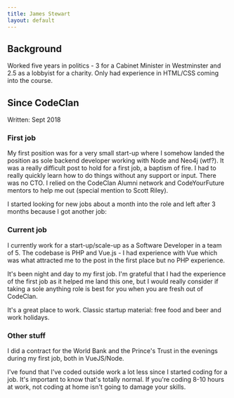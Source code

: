 ```yaml
---
title: James Stewart
layout: default
---
```


## Background

Worked five years in politics - 3 for a Cabinet Minister in Westminster and 2.5 as a lobbyist for a charity. Only had experience in HTML/CSS coming into the course.

## Since CodeClan
Written: Sept 2018

### First job

My first position was for a very small start-up where I somehow landed the position as sole backend developer working with Node and Neo4j (wtf?). It was a really difficult post to hold for a first job, a baptism of fire. I had to really quickly learn how to do things without any support or input. There was no CTO. I relied on the CodeClan Alumni network and CodeYourFuture mentors to help me out (special mention to Scott Riley).

I started looking for new jobs about a month into the role and left after 3 months because I got another job:

### Current job

I currently work for a start-up/scale-up as a Software Developer in a team of 5. The codebase is PHP and Vue.js - I had experience with Vue which was what attracted me to the post in the first place but no PHP experience.

It's been night and day to my first job. I'm grateful that I had the experience of the first job as it helped me land this one, but I would really consider if taking a sole anything role is best for you when you are fresh out of CodeClan.

It's a great place to work. Classic startup material: free food and beer and work holidays.

### Other stuff

I did a contract for the World Bank and the Prince's Trust in the evenings during my first job, both in VueJS/Node.

I've found that I've coded outside work a lot less since I started coding for a job. It's important to know that's totally normal. If you're coding 8-10 hours at work, not coding at home isn't going to damage your skills.
